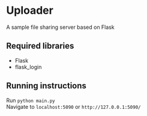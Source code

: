 # Uploader
A sample file sharing server based on Flask

## Required libraries 
* Flask
* flask_login

## Running instructions
Run `python main.py`<br>
Navigate to `localhost:5090` or `http://127.0.0.1:5090/`


<!-- ## TODO -->

<!-- * fix / photo preview size -->
<!-- * add / video preview -->
<!-- * add / file download password -->
<!-- * add / get preview URL not download URL -->
<!-- * add / OG URL preview -->
<!-- * add / copy short link -->

<!-- * add / name changing -->
<!-- * add / Download count -->
<!-- * fix / select file (delete) button text location -->
<!-- * add / det file change in dir and add it into sql -->
<!-- * fix / Download Count not include preview -->
<!-- * add / Prview a photo or a doc -->
<!-- * fix / multi select bug -->
<!-- * add / Download multi file as zip -->
<!-- * fix / mobile multi download not working -->
<!-- * add / esc key to close popup -->
<!-- * add / file zipping animation -->
<!-- * fix / rename chinese bypass -->
<!-- * add / search file -->
<!-- * fix / rename contain space bug -->
<!-- * add? / Upload Progress % -->

